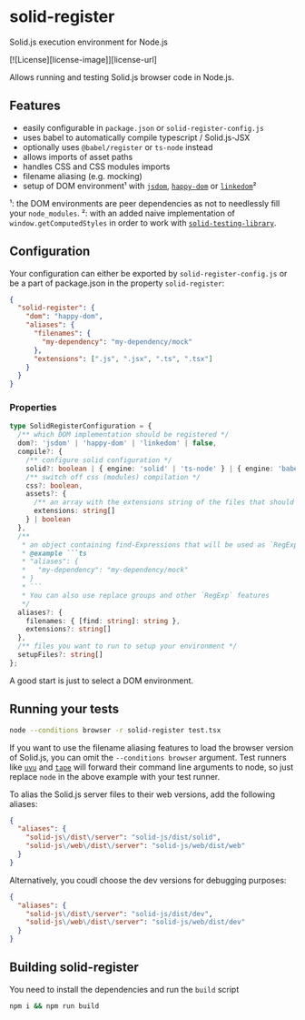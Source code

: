 # solid-register

Solid.js execution environment for Node.js

[![License][license-image]][license-url]

Allows running and testing Solid.js browser code in Node.js.

## Features

- easily configurable in `package.json` or `solid-register-config.js`
- uses babel to automatically compile typescript / Solid.js-JSX
- optionally uses `@babel/register` or `ts-node` instead
- allows imports of asset paths
- handles CSS and CSS modules imports
- filename aliasing (e.g. mocking)
- setup of DOM environment¹ with [`jsdom`](https://github.com/jsdom/jsdom/), [`happy-dom`](https://github.com/capricorn86/happy-dom) or [`linkedom`](https://github.com/WebReflection/linkedom)²

¹: the DOM environments are peer dependencies as not to needlessly fill your `node_modules`.
²: with an added naive implementation of `window.getComputedStyles` in order to work with [`solid-testing-library`](https://github.com/solidjs/solid-testing-library/).

## Configuration

Your configuration can either be exported by `solid-register-config.js` or be a part of package.json in the property `solid-register`:

```json
{
  "solid-register": {
    "dom": "happy-dom",
    "aliases": {
      "filenames": {
        "my-dependency": "my-dependency/mock"
      },
      "extensions": [".js", ".jsx", ".ts", ".tsx"]
    }
  }
}
```

### Properties

```ts
type SolidRegisterConfiguration = {
  /** which DOM implementation should be registered */
  dom?: 'jsdom' | 'happy-dom' | 'linkedom' | false,
  compile?: {
    /** configure solid configuration */
    solid?: boolean | { engine: 'solid' | 'ts-node' } | { engine: 'babel', extensions: string[] },
    /** switch off css (modules) compilation */
    css?: boolean,
    assets?: {
      /** an array with the extensions string of the files that should return an asset path, i.e. `['.svg', '.csv']` */
      extensions: string[]
    } | boolean
  },
  /**
   * an object containing find-Expressions that will be used as `RegExp` and the value as a replace string,
   * @example ```ts
   * "aliases": {
   *   "my-dependency": "my-dependency/mock"
   * }
   * ```
   * You can also use replace groups and other `RegExp` features
   */
  aliases?: {
    filenames: { [find: string]: string },
    extensions?: string[]
  },
  /** files you want to run to setup your environment */
  setupFiles?: string[]
};
```

A good start is just to select a DOM environment.

## Running your tests

```sh
node --conditions browser -r solid-register test.tsx
```

If you want to use the filename aliasing features to load the browser version of Solid.js, you can omit the `--conditions browser` argument. Test runners like [`uvu`](https://github.com/lukeed/uvu) and [`tape`](https://github.com/substack/tape) will forward their command line arguments to node, so just replace `node` in the above example with your test runner.

To alias the Solid.js server files to their web versions, add the following aliases:

```json
{
  "aliases": {
    "solid-js\/dist\/server": "solid-js/dist/solid",
    "solid-js\/web\/dist\/server": "solid-js/web/dist/web"
  }
}
```

Alternatively, you coudl choose the dev versions for debugging purposes:

```json
{
  "aliases": {
    "solid-js\/dist\/server": "solid-js/dist/dev",
    "solid-js\/web\/dist\/server": "solid-js/web/dist/dev"
  }
}
```

## Building solid-register

You need to install the dependencies and run the `build` script

```sh
npm i && npm run build
```
